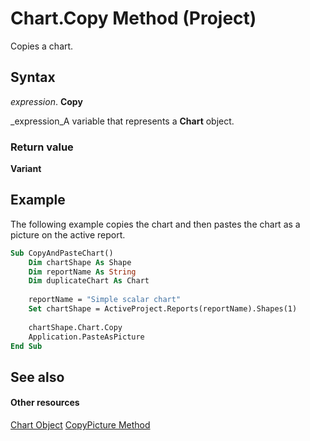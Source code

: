 
# Chart.Copy Method (Project)
Copies a chart.

## Syntax

 _expression_. **Copy**

 _expression_A variable that represents a  **Chart** object.


### Return value

 **Variant**


## Example

The following example copies the chart and then pastes the chart as a picture on the active report.


```vb
Sub CopyAndPasteChart()
    Dim chartShape As Shape
    Dim reportName As String
    Dim duplicateChart As Chart
    
    reportName = "Simple scalar chart"
    Set chartShape = ActiveProject.Reports(reportName).Shapes(1)
    
    chartShape.Chart.Copy
    Application.PasteAsPicture
End Sub
```


## See also


#### Other resources


 [Chart Object](810d4ec1-69d2-c432-b9da-57042b783b85.md)
 [CopyPicture Method](4353ddb2-51f0-a1a4-a472-ec8bbc83b146.md)
